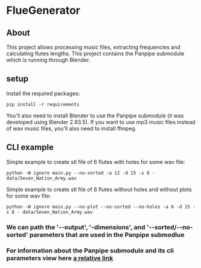 # FlueGenerator

## About
This project allows processing music files, extracting frequencies and calculating flutes lengths.
This project contains the Panpipe submodule which is running through Blender.

## setup
Install the required packages:
```
pip install -r requirements
```
You'll also need to install Blender to use the Panpipe submodule (it was developed using Blender 2.93.5).
If you want to use mp3 music files instead of wav music files, you'll also need to install ffmpeg.

## CLI example

Simple example to create stl file of 6 flutes with holes for some wav file:
```
python -W ignore main.py --no-sorted -a 12 -d 15 -s 8 - data/Seven_Nation_Army.wav
```

Simple example to create stl file of 6 flutes without holes and without plots for some wav file:
```
python -W ignore main.py --no-plot --no-sorted --no-holes -a 6 -d 15 -s 8 - data/Seven_Nation_Army.wav
```

### We can path the '--output', '-dimensions', and '--sorted/--no-sorted' parameters that are used in the Panpipe submodlue 
### For information about the Panpipe submodule and its cli parameters view here [a relative link](panpipe/README.md)
